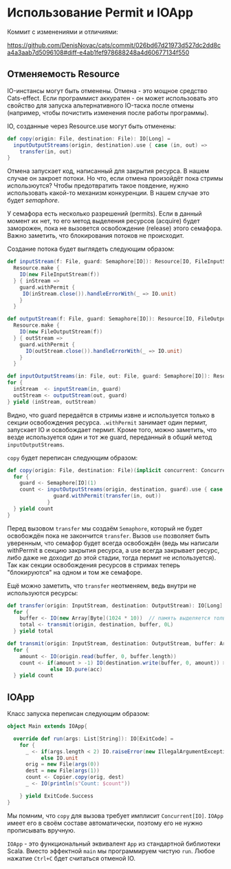 # Использование Permit и IOApp

Коммит с изменениями и отличиями:

https://github.com/DenisNovac/cats/commit/026bd67d21973d527dc2dd8ca4a3aab7d5096108#diff-e4ab1fef978688248a4d60677134f550


## Отменяемость Resource

IO-инстансы могут быть отменены. Отмена - это мощное средство Cats-effect. Если программист аккуратен - он может использовать это свойство для запуска альтернативного IO-таска после отмены (например, чтобы почистить изменения после работы программы).

IO, созданные через Resource.use могут быть отменены:

```scala
def copy(origin: File, destination: File): IO[Long] =
  inputOutputStreams(origin, destination).use { case (in, out) =>
    transfer(in, out)
}
```

Отмена запускает код, написанный для закрытия ресурса. В нашем случае он закроет потоки. Но что, если отмена произойдёт пока стримы использюутся? Чтобы предотвратить такое повдение, нужно использовать какой-то механизм конкуренции. В нашем случае это будет *semaphore*. 

У семафора есть несколько разрешений (permits). Если в данный момент их нет, то его метод выделения ресурсов (acquire) будет заморожен, пока не вызовется освобождение (release) этого семафора. Важно заметить, что блокирования потоков не происходит.  

Создание потока будет выглядеть следующим образом:

```scala
def inputStream(f: File, guard: Semaphore[IO]): Resource[IO, FileInputStream] =
  Resource.make {
    IO(new FileInputStream(f))
  } { inStream => 
    guard.withPermit {
     IO(inStream.close()).handleErrorWith(_ => IO.unit)
    }
  }

def outputStream(f: File, guard: Semaphore[IO]): Resource[IO, FileOutputStream] =
  Resource.make {
    IO(new FileOutputStream(f))
  } { outStream =>
    guard.withPermit {
      IO(outStream.close()).handleErrorWith(_ => IO.unit)
    }
  }

def inputOutputStreams(in: File, out: File, guard: Semaphore[IO]): Resource[IO, (InputStream, OutputStream)] =
for {
  inStream  <- inputStream(in, guard)
  outStream <- outputStream(out, guard)
} yield (inStream, outStream)
```

Видно, что guard передаётся в стримы извне и используется только в секции освобождения ресурса. `.withPermit` занимает один пермит, запускает IO и освобождает пермит. Кроме того, можно заметить, что везде используется один и тот же guard, переданный в общий метод `inputOutputStreams`.


`copy` будет переписан следующим образом:

```scala
def copy(origin: File, destination: File)(implicit concurrent: Concurrent[IO]): IO[Long] = {
  for {
    guard <- Semaphore[IO](1)
    count <- inputOutputStreams(origin, destination, guard).use { case (in, out) => 
               guard.withPermit(transfer(in, out))
             }
  } yield count
}
```

Перед вызовом `transfer` мы создаём `Semaphore`, который не будет освобождён пока не закончится `transfer`. Вызов `use` позволяет быть уверенным, что семафор будет всегда освобождён (ведь мы написали withPermit в секцию закрытия ресурса, а use всегда закрывает ресурс, либо даже не доходит до этой стадии, тогда пермит не используется). Так как секции освобождения ресурсов в стримах теперь "блокируются" на одном и том же семафоре.

Ещё можно заметить, что `transfer` неотменяем, ведь внутри не используются ресурсы:

```scala
def transfer(origin: InputStream, destination: OutputStream): IO[Long] =
  for {
    buffer <- IO(new Array[Byte](1024 * 10))  // память выделяется только когда IO вызван
    total <- transmit(origin, destination, buffer, 0L)
  } yield total

def transmit(origin: InputStream, destination: OutputStream, buffer: Array[Byte], acc: Long): IO[Long] =
  for {
    amount <- IO(origin.read(buffer, 0, buffer.length))
    count <- if(amount > -1) IO(destination.write(buffer, 0, amount)) >> transmit(origin, destination, buffer, acc + amount)
              else IO.pure(acc)
  } yield count
```

## IOApp

Класс запуска переписан следующим образом:


```scala
object Main extends IOApp{

  override def run(args: List[String]): IO[ExitCode] =
    for {
      _ <- if(args.length < 2) IO.raiseError(new IllegalArgumentException("Аргументы: Источник Назначение"))
           else IO.unit
      orig = new File(args(0))
      dest = new File(args(1))
      count <- Copier.copy(orig, dest)
      _ <- IO(println(s"Count: $count"))

    } yield ExitCode.Success
}

```

Мы помним, что `copy` для вызова требует имплисит `Concurrent[IO]`. `IOApp` имеет его в своём составе автоматически, поэтому его не нужно прописывать вручную. 

`IOApp` - это функциональный эквивалент `App` из стандартной библиотеки Scala. Вместо эффектной `main` мы программируем чистую `run`. Любое нажатие `Ctrl+C` бдет считаться отменой IO. 
